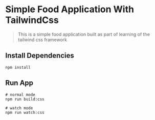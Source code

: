 # Simple Food Application With TailwindCss

> This is a simple food application built as part of learning of the tailwind css framework

## Install Dependencies

```
npm install
```

## Run App

```
# normal mode
npm run build:css

# watch mode
npm run watch:css
```
